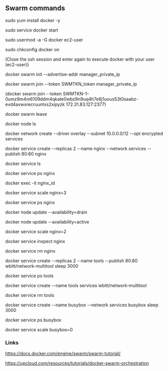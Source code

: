 ## Swarm commands 

sudo yum install docker -y

sudo service docker start

sudo usermod -a -G docker ec2-user

sudo chkconfig docker on

(Close the ssh session and enter again to execute docker with your user (ec2-user))

docker swarm init --advertise-addr manager_private_ip

docker swarm join --token SWMTKN_token manager_private_ip

(docker swarm join --token SWMTKN-1-0umz9m4m6109ddm4qkate0wbz9n9uq4h7e6j1uous53t0saabz-evd4avwxrecruuntxs2xipyzk 172.31.83.127:2377)

docker swarm leave

docker node ls

docker network create --driver overlay --subnet 10.0.0.0/12 --opt encrypted services

docker service create --replicas 2 --name nginx --network services --publish 80:80 nginx

docker service ls

docker service ps nginx

docker exec -it nginx_id

docker service scale nginx=3

docker service ps nginx

docker node update --availability=drain <node hostname>

docker node update --availability=active <node hostname>

docker service scale nginx=2

docker service inspect nginx

docker service rm nginx



docker service create --replicas 2 --name tools --publish 80:80 wbitt/network-multitool sleep 3000

docker service ps tools
  

docker service create --name tools services wbitt/network-multitool

docker service rm tools


docker service create --name busybox --network services busybox sleep 3000

docker service ps busybox

docker service scale busybox=0
  
### Links
  
https://docs.docker.com/engine/swarm/swarm-tutorial/
  
https://upcloud.com/resources/tutorials/docker-swarm-orchestration

